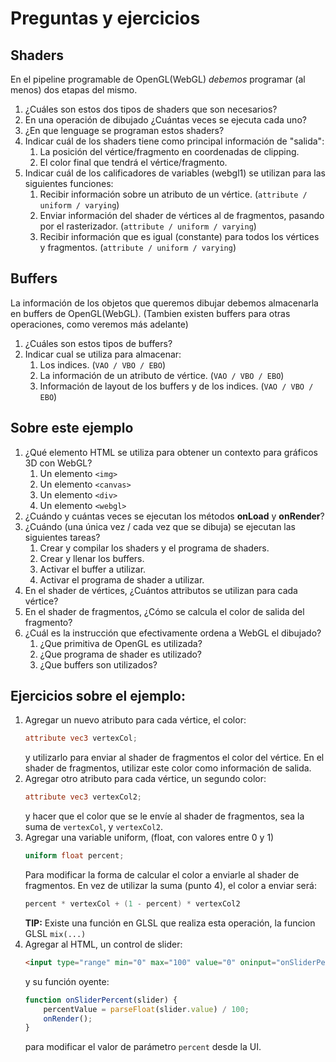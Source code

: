 # Preguntas y ejercicios
## Shaders
En el pipeline programable de OpenGL(WebGL) *debemos* programar (al menos) dos etapas del mismo.
1. ¿Cuáles son estos dos tipos de shaders que son necesarios?
2. En una operación de dibujado ¿Cuántas veces se ejecuta cada uno?
3. ¿En que lenguage se programan estos shaders?
4. Indicar cuál de los shaders tiene como principal información de "salida":
	1. La posición del vértice/fragmento en coordenadas de clipping.
	2. El color final que tendrá el vértice/fragmento.
5. Indicar cuál de los calificadores de variables (webgl1) se utilizan para las siguientes funciones:
	1. Recibir información sobre un atributo de un vértice. (`attribute / uniform / varying`)
	2. Enviar información del shader de vértices al de fragmentos, pasando por el rasterizador. (`attribute / uniform / varying`)
	3. Recibir información que es igual (constante) para todos los vértices y fragmentos. (`attribute / uniform / varying`)

## Buffers
La información de los objetos que queremos dibujar debemos almacenarla en buffers de OpenGL(WebGL).
(Tambien existen buffers para otras operaciones, como veremos más adelante)
1. ¿Cuáles son estos tipos de buffers?
2. Indicar cual se utiliza para almacenar:
	1. Los indices. (`VAO / VBO / EBO`)
	2. La información de un atributo de vértice. (`VAO / VBO / EBO`)
	3. Información de layout de los buffers y de los indices. (`VAO / VBO / EBO`)

## Sobre este ejemplo
1. ¿Qué elemento HTML se utiliza para obtener un contexto para gráficos 3D con WebGL?
	1. Un elemento `<img>`
	2. Un elemento `<canvas>`
	3. Un elemento `<div>`
	4. Un elemento `<webgl>`
2. ¿Cuándo y cuántas veces se ejecutan los métodos **onLoad** y **onRender**?
3. ¿Cuándo (una única vez / cada vez que se dibuja) se ejecutan las siguientes tareas?
	1. Crear y compilar los shaders y el programa de shaders.
	2. Crear y llenar los buffers.
	3. Activar el buffer a utilizar.
	4. Activar el programa de shader a utilizar.
4. En el shader de vértices, ¿Cuántos attributos se utilizan para cada vértice?
5. En el shader de fragmentos, ¿Cómo se calcula el color de salida del fragmento?
6. ¿Cuál es la instrucción que efectivamente ordena a WebGL el dibujado?
	1. ¿Que primitiva de OpenGL es utilizada?
	2. ¿Que programa de shader es utilizado?
	3. ¿Que buffers son utilizados?

## Ejercicios sobre el ejemplo:
1. Agregar un nuevo atributo para cada vértice, el color:
	```glsl
	attribute vec3 vertexCol;
	```
	y utilizarlo para enviar al shader de fragmentos el color del vértice. En el shader de fragmentos, utilizar este color como información de salida.
2. Agregar otro atributo para cada vértice, un segundo color:
	```glsl
	attribute vec3 vertexCol2;
	```
	y hacer que el color que se le envíe al shader de fragmentos, sea la suma de `vertexCol`, y `vertexCol2`.
3. Agregar una variable uniform, (float, con valores entre 0 y 1)
	```glsl
	uniform float percent;
	```
	Para modificar la forma de calcular el color a enviarle al shader de fragmentos. En vez de utilizar la suma (punto 4), el color a enviar será:
	```glsl
	percent * vertexCol + (1 - percent) * vertexCol2
	```
	**TIP:** Existe una función en GLSL que realiza esta operación, la funcion GLSL `mix(...)`
4. Agregar al HTML, un control de slider:
	```html
	<input type="range" min="0" max="100" value="0" oninput="onSliderPercent(this);">
	```
	y su función oyente:
	```javascript
	function onSliderPercent(slider) {
		percentValue = parseFloat(slider.value) / 100;
		onRender();
	}
	```
	para modificar el valor de parámetro `percent` desde la UI.
